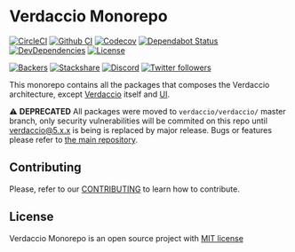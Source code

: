 # Verdaccio Monorepo

[![CircleCI](https://circleci.com/gh/verdaccio/monorepo.svg?style=svg)](https://circleci.com/gh/verdaccio/monorepo)
[![Github CI](https://github.com/verdaccio/monorepo/workflows/CI/badge.svg)](https://github.com/verdaccio/monorepo/actions)
[![Codecov](https://codecov.io/gh/verdaccio/monorepo/branch/master/graph/badge.svg)](https://codecov.io/gh/verdaccio/monorepo)
[![Dependabot Status](https://api.dependabot.com/badges/status?host=github&repo=verdaccio/monorepo)](https://dependabot.com)
[![DevDependencies](https://david-dm.org/verdaccio/monorepo/master/dev-status.svg)](https://david-dm.org/verdaccio/monorepo/master?type=dev)
[![License](https://img.shields.io/github/license/verdaccio/monorepo)](./LICENSE)

[![Backers](https://opencollective.com/verdaccio/tiers/backer/badge.svg?label=Backer&color=brightgreen)](https://opencollective.com/verdaccio)
[![Stackshare](https://img.shields.io/badge/Follow%20on-StackShare-blue.svg?logo=stackshare&style=flat)](https://stackshare.io/verdaccio)
[![Discord](https://img.shields.io/discord/388674437219745793?logo=discord)](http://chat.verdaccio.org/)
[![Twitter followers](https://img.shields.io/twitter/follow/verdaccio_npm.svg?style=social&label=Follow)](https://twitter.com/verdaccio_npm)

This monorepo contains all the packages that composes the Verdaccio architecture, except [Verdaccio](https://github.com/verdaccio/verdaccio) itself and [UI](https://github.com/verdaccio/ui).

⚠️ **DEPRECATED** All packages were moved to `verdaccio/verdaccio/` master branch, only security vulnerabilities will be commited on this repo until verdaccio@5.x.x is being is replaced by major release. Bugs or features please refer to [the main repository](https://github.com/verdaccio/verdaccio).

## Contributing

Please, refer to our [CONTRIBUTING](CONTRIBUTING.md) to learn how to contribute.

## License

Verdaccio Monorepo is an open source project with [MIT license](LICENSE)
